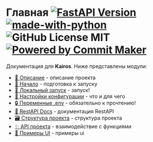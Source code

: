 # Главная [![FastAPI Version](https://img.shields.io/badge/FastAPI-Ver-009485.svg)](https://github.com/sashayerty/kairos-fastapi) [![made-with-python](https://img.shields.io/badge/Made%20with-Flask-orange.svg)](https://flask.palletsprojects.com/en/stable/) ![GitHub License MIT](https://img.shields.io/badge/license-MIT-orange.svg) [![Powered by Commit Maker](https://shields.io/badge/Powered_by-Commit_Maker-orange)](https://github.com/Sashayerty/commit_maker)

Документация для **Kairos**. Ниже представлены модули:

- [:tada: Описание](./description.md) - описание проекта
- [:memo: Начало](./getting_started.md) - подготовка к запуску
- [:rocket: Локальный запуск](./local_setup.md) - запуск!
- [:wrench: Настройки конфигурации](./config_settings.md) - что и для чего
- [:lock: Переменные .env](./dotenv_variables.md) - обязательно к прочтению!
- [:dizzy: RestAPI Docs](./restapi.md) - документация RestAPI
- [:card_file_box: Структура проекта](./structure.md) - структура проекта
- [:sparkles: API проекта](./api.md) - взаимодействие с функциями
- [:art: Примеры UI](./ui_examples.md) - примеры ui
